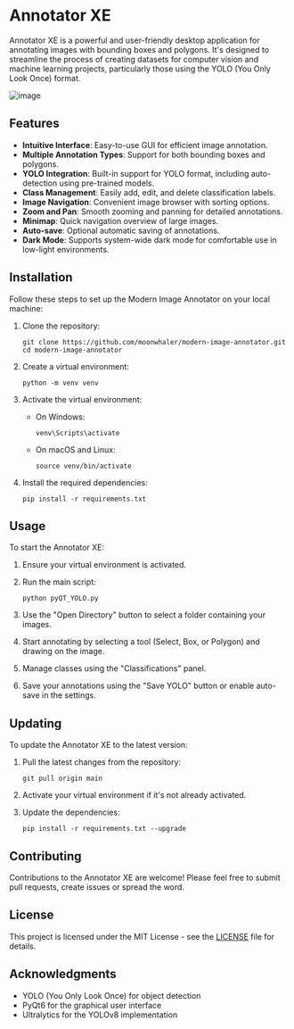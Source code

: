 # Annotator XE

Annotator XE is a powerful and user-friendly desktop application for annotating images with bounding boxes and polygons. It's designed to streamline the process of creating datasets for computer vision and machine learning projects, particularly those using the YOLO (You Only Look Once) format.

![image](https://github.com/user-attachments/assets/22c4cf92-4d6e-4a88-92fd-2c3d5eef2cf7)

## Features

- **Intuitive Interface**: Easy-to-use GUI for efficient image annotation.
- **Multiple Annotation Types**: Support for both bounding boxes and polygons.
- **YOLO Integration**: Built-in support for YOLO format, including auto-detection using pre-trained models.
- **Class Management**: Easily add, edit, and delete classification labels.
- **Image Navigation**: Convenient image browser with sorting options.
- **Zoom and Pan**: Smooth zooming and panning for detailed annotations.
- **Minimap**: Quick navigation overview of large images.
- **Auto-save**: Optional automatic saving of annotations.
- **Dark Mode**: Supports system-wide dark mode for comfortable use in low-light environments.

## Installation

Follow these steps to set up the Modern Image Annotator on your local machine:

1. Clone the repository:
   ```
   git clone https://github.com/moonwhaler/modern-image-annotator.git
   cd modern-image-annotator
   ```

2. Create a virtual environment:
   ```
   python -m venv venv
   ```

3. Activate the virtual environment:
   - On Windows:
     ```
     venv\Scripts\activate
     ```
   - On macOS and Linux:
     ```
     source venv/bin/activate
     ```

4. Install the required dependencies:
   ```
   pip install -r requirements.txt
   ```

## Usage

To start the Annotator XE:

1. Ensure your virtual environment is activated.

2. Run the main script:
   ```
   python pyQT_YOLO.py
   ```

3. Use the "Open Directory" button to select a folder containing your images.

4. Start annotating by selecting a tool (Select, Box, or Polygon) and drawing on the image.

5. Manage classes using the "Classifications" panel.

6. Save your annotations using the "Save YOLO" button or enable auto-save in the settings.

## Updating

To update the Annotator XE to the latest version:

1. Pull the latest changes from the repository:
   ```
   git pull origin main
   ```

2. Activate your virtual environment if it's not already activated.

3. Update the dependencies:
   ```
   pip install -r requirements.txt --upgrade
   ```

## Contributing

Contributions to the Annotator XE are welcome! Please feel free to submit pull requests, create issues or spread the word.

## License

This project is licensed under the MIT License - see the [LICENSE](LICENSE) file for details.

## Acknowledgments

- YOLO (You Only Look Once) for object detection
- PyQt6 for the graphical user interface
- Ultralytics for the YOLOv8 implementation
